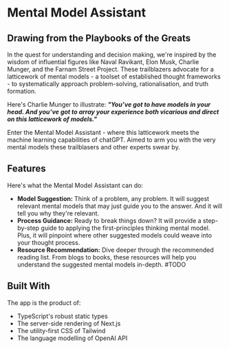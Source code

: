 # Mental Model Assistant

## Drawing from the Playbooks of the Greats

In the quest for understanding and decision making, we're inspired by the wisdom of influential figures like Naval Ravikant, Elon Musk, Charlie Munger, and the Farnam Street Project. These trailblazers advocate for a latticework of mental models - a toolset of established thought frameworks - to systematically approach problem-solving, rationalisation, and truth formation.

Here's Charlie Munger to illustrate: ***"You’ve got to have models in your head. And you’ve got to array your experience both vicarious and direct on this latticework of models."***

Enter the Mental Model Assistant - where this latticework meets the machine learning capabilities of chatGPT. Aimed to arm you with the very mental models these trailblasers and other experts swear by.

## Features

Here's what the Mental Model Assistant can do:

- **Model Suggestion:** Think of a problem, any problem. It will suggest relevant mental models that may just guide you to the answer. And it will tell you why they're relevant.
- **Process Guidance:** Ready to break things down? It will provide a step-by-step guide to applying the first-principles thinking mental model. Plus, it will pinpoint where other suggested models could weave into your thought process.
- **Resource Recommendation:** Dive deeper through the recommended reading list. From blogs to books, these resources will help you understand the suggested mental models in-depth. #TODO

## Built With

The app is the product of:

- TypeScript's robust static types
- The server-side rendering of Next.js
- The utility-first CSS of Tailwind
- The language modelling of OpenAI API

<!-- ## Use It, Share It, Love It

Experience the Mental Model Assistant for yourself at [Mental Model Assistant](https://mentalmodelassistant.vercel.app/). Simply explain your problem or question into the prompt box and watch the magic unfold. -->
